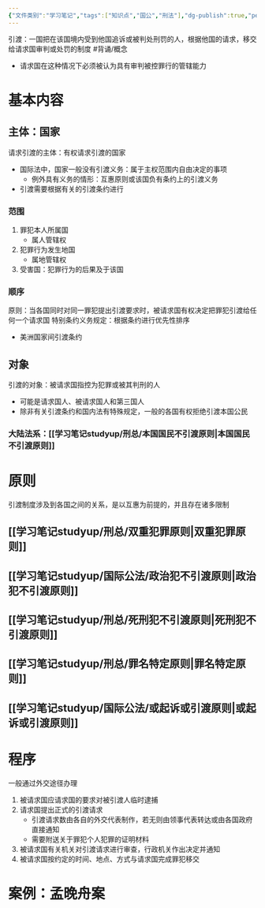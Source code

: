 ```yaml
---
{"文件类别":"学习笔记","tags":["知识点","国公","刑法"],"dg-publish":true,"permalink":"/学习笔记studyup/刑总/引渡/","dgPassFrontmatter":true,"created":"2024-10-29T13:53:27.044+08:00","updated":"2024-11-07T17:28:05.710+08:00"}
---
```


引渡：一国把在该国境内受到他国追诉或被判处刑罚的人，根据他国的请求，移交给请求国审判或处罚的制度 #背诵/概念 
- 请求国在这种情况下必须被认为具有审判被控罪行的管辖能力
# 基本内容
## 主体：国家
请求引渡的主体：有权请求引渡的国家
- 国际法中，国家一般没有引渡义务：属于主权范围内自由决定的事项
	- 例外具有义务的情形：互惠原则或该国负有条约上的引渡义务
- 引渡需要根据有关的引渡条约进行
### 范围
1. 罪犯本人所属国
	- 属人管辖权
2. 犯罪行为发生地国
	- 属地管辖权
3. 受害国：犯罪行为的后果及于该国
### 顺序
原则：当各国同时对同一罪犯提出引渡要求时，被请求国有权决定把罪犯引渡给任何一个请求国
特别条约义务规定：根据条约进行优先性排序
- 美洲国家间引渡条约
## 对象
引渡的对象：被请求国指控为犯罪或被其判刑的人
- 可能是请求国人、被请求国人和第三国人
- 除非有关引渡条约和国内法有特殊规定，一般的各国有权拒绝引渡本国公民
### 大陆法系：[[学习笔记studyup/刑总/本国国民不引渡原则\|本国国民不引渡原则]]
# 原则
引渡制度涉及到各国之间的关系，是以互惠为前提的，并且存在诸多限制
## [[学习笔记studyup/刑总/双重犯罪原则\|双重犯罪原则]]
## [[学习笔记studyup/国际公法/政治犯不引渡原则\|政治犯不引渡原则]]
## [[学习笔记studyup/刑总/死刑犯不引渡原则\|死刑犯不引渡原则]]
## [[学习笔记studyup/刑总/罪名特定原则\|罪名特定原则]]
## [[学习笔记studyup/国际公法/或起诉或引渡原则\|或起诉或引渡原则]]
# 程序
一般通过外交途径办理
1. 被请求国应请求国的要求对被引渡人临时逮捕
2. 请求国提出正式的引渡请求
	- 引渡请求数由各自的外交代表制作，若无则由领事代表转达或由各国政府直接通知
	- 需要附送关于罪犯个人犯罪的证明材料
3. 被请求国有关机关对引渡请求进行审查，行政机关作出决定并通知
4. 被请求国按约定的时间、地点、方式与请求国完成罪犯移交
# 案例：孟晚舟案